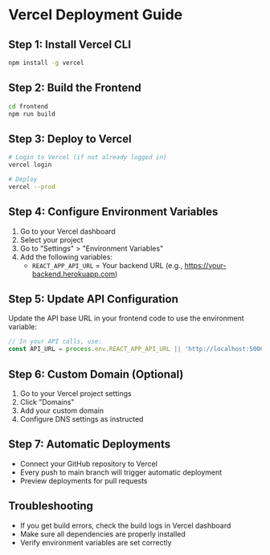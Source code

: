 # Vercel Deployment Guide

## Step 1: Install Vercel CLI
```bash
npm install -g vercel
```

## Step 2: Build the Frontend
```bash
cd frontend
npm run build
```

## Step 3: Deploy to Vercel
```bash
# Login to Vercel (if not already logged in)
vercel login

# Deploy
vercel --prod
```

## Step 4: Configure Environment Variables
1. Go to your Vercel dashboard
2. Select your project
3. Go to "Settings" > "Environment Variables"
4. Add the following variables:
   - `REACT_APP_API_URL` = Your backend URL (e.g., https://your-backend.herokuapp.com)

## Step 5: Update API Configuration
Update the API base URL in your frontend code to use the environment variable:

```javascript
// In your API calls, use:
const API_URL = process.env.REACT_APP_API_URL || 'http://localhost:5000';
```

## Step 6: Custom Domain (Optional)
1. Go to your Vercel project settings
2. Click "Domains"
3. Add your custom domain
4. Configure DNS settings as instructed

## Step 7: Automatic Deployments
- Connect your GitHub repository to Vercel
- Every push to main branch will trigger automatic deployment
- Preview deployments for pull requests

## Troubleshooting
- If you get build errors, check the build logs in Vercel dashboard
- Make sure all dependencies are properly installed
- Verify environment variables are set correctly